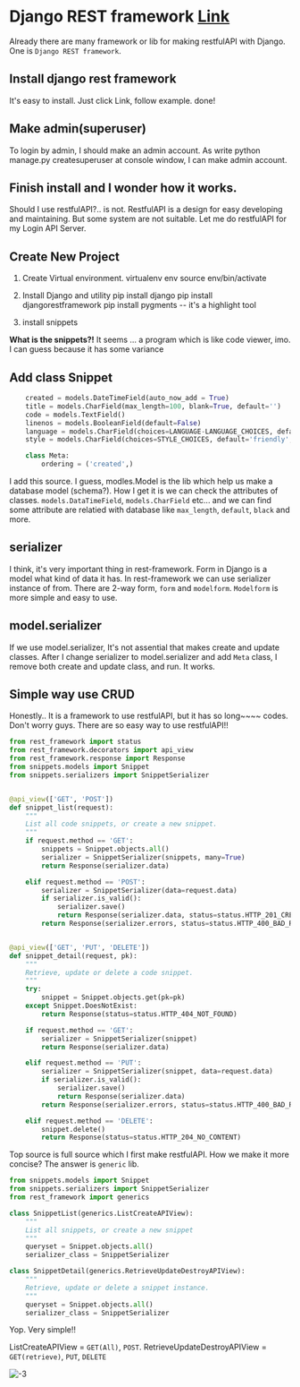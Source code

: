 # Django REST framework [Link](https://www.django-rest-framework.org)

Already there are many framework or lib for making restfulAPI with Django. One is `Django REST framework`.

## Install django rest framework
It's easy to install. Just click Link, follow example. done!

## Make admin(superuser)
To login by admin, I should make an admin account. As write python manage.py 
createsuperuser at console window, I can make admin account.

## Finish install and I wonder how it works.

Should I use restfulAPI?.. is not.  RestfulAPI is a design for easy developing and maintaining. But some system are not suitable. Let me do restfulAPI for my Login API Server.

## Create New Project

1. Create Virtual environment.
    virtualenv env
    source env/bin/activate

2. Install Django and utility
    pip install django
    pip install djangorestframework
    pip install pygments -- it's a highlight tool

3. install snippets

__What is the snippets?!__
It seems ... a program which is like code viewer, imo.
I can guess because it has some variance

## Add class Snippet

```Python class Snippet(models.Model):
    created = models.DateTimeField(auto_now_add = True)
    title = models.CharField(max_length=100, blank=True, default='')
    code = models.TextField()
    linenos = models.BooleanField(default=False)
    language = models.CharField(choices=LANGUAGE-LANGUAGE_CHOICES, default='python', max_length=100)
    style = models.CharField(choices=STYLE_CHOICES, default='friendly', max_length=100)

    class Meta:
        ordering = ('created',) 
```
        
I add this source. I guess, modles.Model is the lib which help us make a database model (schema?). How I get it is we can check the attributes of classes. `models.DataTimeField`, `models.CharField` etc... and we can find some attribute are relatied with database like `max_length`, `default`, `black` and more.


## __serializer__
I think, it's very important thing in rest-framework. Form in Django is a model what kind of data it has. In rest-framework we can use serializer instance of from. There are 2-way form, `form` and `modelform`. `Modelform` is more simple and easy to use. 

## __model.serializer__
If we use model.serializer, It's not assential that makes create and update classes. After I change serializer to model.serializer and add `Meta` class, I remove both create and update class, and run. It works.


## Simple way use CRUD
Honestly.. It is a framework to use restfulAPI, but it has so long~~~~ codes. Don't worry guys. There are so easy way to use restfulAPI!!

```Python 
from rest_framework import status
from rest_framework.decorators import api_view
from rest_framework.response import Response
from snippets.models import Snippet
from snippets.serializers import SnippetSerializer


@api_view(['GET', 'POST'])
def snippet_list(request):
    """
    List all code snippets, or create a new snippet.
    """
    if request.method == 'GET':
        snippets = Snippet.objects.all()
        serializer = SnippetSerializer(snippets, many=True)
        return Response(serializer.data)

    elif request.method == 'POST':
        serializer = SnippetSerializer(data=request.data)
        if serializer.is_valid():
            serializer.save()
            return Response(serializer.data, status=status.HTTP_201_CREATED)
        return Response(serializer.errors, status=status.HTTP_400_BAD_REQUEST)


@api_view(['GET', 'PUT', 'DELETE'])
def snippet_detail(request, pk):
    """
    Retrieve, update or delete a code snippet.
    """
    try:
        snippet = Snippet.objects.get(pk=pk)
    except Snippet.DoesNotExist:
        return Response(status=status.HTTP_404_NOT_FOUND)

    if request.method == 'GET':
        serializer = SnippetSerializer(snippet)
        return Response(serializer.data)

    elif request.method == 'PUT':
        serializer = SnippetSerializer(snippet, data=request.data)
        if serializer.is_valid():
            serializer.save()
            return Response(serializer.data)
        return Response(serializer.errors, status=status.HTTP_400_BAD_REQUEST)

    elif request.method == 'DELETE':
        snippet.delete()
        return Response(status=status.HTTP_204_NO_CONTENT)
```
Top source is full source which I first make restfulAPI. How we make it more concise? The answer is `generic` lib.

```Python
from snippets.models import Snippet
from snippets.serializers import SnippetSerializer
from rest_framework import generics

class SnippetList(generics.ListCreateAPIView):
    """
    List all snippets, or create a new snippet
    """
    queryset = Snippet.objects.all()
    serializer_class = SnippetSerializer

class SnippetDetail(generics.RetrieveUpdateDestroyAPIView):
    """
    Retrieve, update or delete a snippet instance.
    """
    queryset = Snippet.objects.all()
    serializer_class = SnippetSerializer
```

Yop. Very simple!!

ListCreateAPIView = `GET(All)`, `POST`. RetrieveUpdateDestroyAPIView = `GET(retrieve)`, `PUT`, `DELETE`

![-3](https://user-images.githubusercontent.com/14961794/51681037-ca83eb80-2026-11e9-899b-bbfd894b7e9f.jpg)
